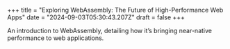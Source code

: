 +++
title = "Exploring WebAssembly: The Future of High-Performance Web Apps"
date = "2024-09-03T05:30:43.207Z"
draft = false
+++

  An introduction to WebAssembly, detailing how it’s bringing near-native performance to web applications.
        